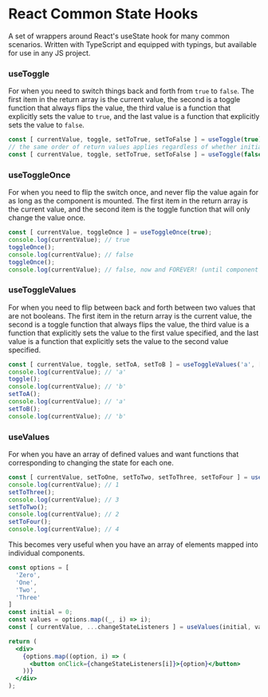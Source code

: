 # React Common State Hooks

A set of wrappers around React's useState hook for many common scenarios.
Written with TypeScript and equipped with typings, but available for use
in any JS project.

### useToggle

For when you need to switch things back and forth from `true` to `false`.
The first item in the return array is the current value, the second is a
toggle function that always flips the value, the third value is a function
that explicitly sets the value to `true`, and the last value is a function
that explicitly sets the value to `false`.

```javascript
const [ currentValue, toggle, setToTrue, setToFalse ] = useToggle(true);
// the same order of return values applies regardless of whether initially `true` or `false`
const [ currentValue, toggle, setToTrue, setToFalse ] = useToggle(false);
```

### useToggleOnce

For when you need to flip the switch once, and never flip the value again
for as long as the component is mounted. The first item in the return array
is the current value, and the second item is the toggle function that will
only change the value once.

```javascript
const [ currentValue, toggleOnce ] = useToggleOnce(true);
console.log(currentValue); // true
toggleOnce();
console.log(currentValue); // false
toggleOnce();
console.log(currentValue); // false, now and FOREVER! (until component is unmounted)
```

### useToggleValues

For when you need to flip between back and forth between two values that
are not booleans. The first item in the return array is the current value,
the second is a toggle function that always flips the value, the third value
is a function that explicitly sets the value to the first value specified,
and the last value is a function that explicitly sets the value to the second
value specified.

```javascript
const [ currentValue, toggle, setToA, setToB ] = useToggleValues('a', ['a', 'b']);
console.log(currentValue); // 'a'
toggle();
console.log(currentValue); // 'b'
setToA();
console.log(currentValue); // 'a'
setToB();
console.log(currentValue); // 'b'
```

### useValues

For when you have an array of defined values and want functions that
corresponding to changing the state for each one.

```javascript
const [ currentValue, setToOne, setToTwo, setToThree, setToFour ] = useValues(1, [1, 2, 3, 4]);
console.log(currentValue); // 1
setToThree();
console.log(currentValue); // 3
setToTwo();
console.log(currentValue); // 2
setToFour();
console.log(currentValue); // 4
```

This becomes very useful when you have an array of elements mapped
into individual components.

```jsx
const options = [
  'Zero',
  'One',
  'Two',
  'Three'
]
const initial = 0;
const values = options.map((_, i) => i);
const [ currentValue, ...changeStateListeners ] = useValues(initial, values);

return (
  <div>
    {options.map((option, i) => (
      <button onClick={changeStateListeners[i]}>{option}</button>
    ))}
  </div>
);
```
